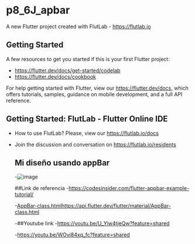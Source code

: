 # p8_6J_apbar

A new Flutter project created with FlutLab - https://flutlab.io

## Getting Started

A few resources to get you started if this is your first Flutter project:

- https://flutter.dev/docs/get-started/codelab
- https://flutter.dev/docs/cookbook

For help getting started with Flutter, view our
https://flutter.dev/docs, which offers tutorials,
samples, guidance on mobile development, and a full API reference.

## Getting Started: FlutLab - Flutter Online IDE

- How to use FlutLab? Please, view our https://flutlab.io/docs
- Join the discussion and conversation on https://flutlab.io/residents
  ## Mi diseño usando appBar
  -![image](https://github.com/SUPaezRivas/Mi_appBar_6J/assets/143548332/1330f5e4-81d5-4a20-8f05-c556319c8e2d)
  
  ##Link de referencia
  -https://codesinsider.com/flutter-appbar-example-tutorial/
  
  -[AppBar-class.html](https://api.flutter.dev/flutter/material/AppBar-class.html)https://api.flutter.dev/flutter/material/AppBar-class.html
  
  -##Youtube link
  -https://youtu.be/U_Yiw4tjeQw?feature=shared
  
  -https://youtu.be/WOvj84xq_fc?feature=shared
  

